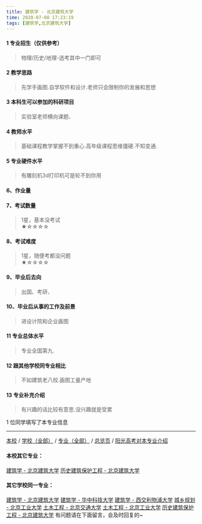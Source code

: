 ```yaml
---
title: 建筑学 - 北京建筑大学
time: 2020-07-08 17:23:19
tags: [建筑学,北京建筑大学]
---
```

#### 1 专业招生（仅供参考）  
> 物理/历史/地理-选考其中一门即可



#### 2 教学思路  
> 先学手画图.自学软件和设计.老师只会限制你的发展和思想



#### 3 本科生可以参加的科研项目  
>  实验室老师横向课题、



#### 4 教师水平
> 基础课程教学掌握不到重心.高年级课程思维僵硬.不知变通.



#### 5 专业硬件水平
> 有雕刻机3d打印机可是轮不到你用



#### 6、作业量
> 


#### 7、考试数量  
> 1星，基本没考试   
★☆☆☆☆



#### 8、考试难度  
> 1星，随便考都没问题   
★☆☆☆☆



#### 9、毕业后去向  
> 出国、考研、



#### 10、毕业后从事的工作及前景  
> 进设计院和企业画图



#### 11 专业总体水平 
> 专业全国第九.



####  12 跟其他学校同专业相比 
> 不如建筑老八校.画图工量产地



####  13 专业补充介绍  
> 有兴趣的话比较有意思.没兴趣就是受累


1 位同学填写了本专业信息
***
[本校](https://univgo.github.io/2020/07/08/4651b38c17f6) / [学校（全部）](https://univgo.github.io/2020/07/08/3efa6bcca419) / [专业（全部）](https://univgo.github.io/2020/07/08/2d4c6d3552c2) / [总览页](https://univgo.github.io/2020/07/08/445daeb4fa00) / [阳光高考对本专业介绍](http://gaokao.chsi.com.cn/sch/zyk/view.do?schId=73394574&specId=73384460)
#### 本校其它专业：
[建筑学 - 北京建筑大学](https://univgo.github.io/2020/07/08/41ec2a97fb2d)
[历史建筑保护工程 - 北京建筑大学](https://univgo.github.io/2020/07/08/8100a59a58ed)
#### 其它学校同一专业：
[建筑学 - 北京建筑大学](https://univgo.github.io/2020/07/08/41ec2a97fb2d)
[建筑学 - 华中科技大学](https://univgo.github.io/2020/07/08/f8b31bbcc6b9)
[建筑学 - 西交利物浦大学](https://univgo.github.io/2020/07/08/d5e6f4b7f09d)
[城乡规划 - 北京工业大学](https://univgo.github.io/2020/07/08/608d0f13dc58)
[土木工程 - 北京交通大学](https://univgo.github.io/2020/07/08/1d37b9a7a0a5)
[土木工程 - 北京工业大学](https://univgo.github.io/2020/07/08/897ea4d65bab)
[历史建筑保护工程 - 北京建筑大学](https://univgo.github.io/2020/07/08/8100a59a58ed)
有问题请在下面留言，会及时回复的~